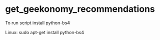 # get_geekonomy_recommendations

To run script install python-bs4

Linux:
sudo apt-get install python-bs4
